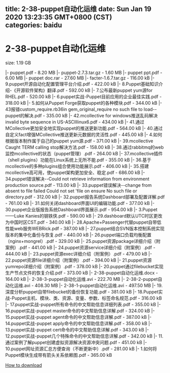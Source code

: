 
title: 2-38-puppet自动化运维
date: Sun Jan 19 2020 13:23:35 GMT+0800 (CST)    
categories: baidu
---

# 2-38-puppet自动化运维
size: 1.19 GB
 
 
|- puppet.pdf - 8.20 MB
|- puppet-2.7.3.tar.gz - 1.60 MB
|- puppet ppt.pdf - 6.00 MB
|- puppet doc.rar - 27.60 MB
|- facter-1.6.7.tar.gz - 116.00 kB
|- 9.puppet开源自动化配置管理平台介绍.pdf - 422.00 kB
|- 8.Puppet基础知识介绍-《开源软件架构》翻译.pdf - 592.00 kB
|- 7.公布最新puppet yum源for RHEL.pdf - 520.00 kB
|- 6.puppet实战-Puppet目前应用的企业最佳实践.pdf - 318.00 kB
|- 5.如何从Puppet Forge获取puppet的各种模块.pdf - 344.00 kB
|- 43报错custom_require.rb36in gem_original_require no such file to load--puppet的解决.pdf - 335.00 kB
|- 42.mcollective for windows推送乱码解决invalid byte sequence in US-ASCIIlinux6.pdf - 434.00 kB
|- 41.通过MCollective更加安全地实现puppet的推送更新功能.pdf - 564.00 kB
|- 40.通过自定义fact增强MCollective推送更新元数据的灵活性.pdf - 445.00 kB
|- 4.如何根据版本制作属于自己的puppet yum源.pdf - 371.00 kB
|- 39.mcollective Caught TERM calling stop解决方法.pdf - 158.00 kB
|- 38.通过rabbitmq的web监控mcollective的状态（puppet管理）.pdf - 264.00 kB
|- 37.mcollective插件（shell plugins）功能在Linux系统上无所不能.pdf - 355.00 kB
|- 36.基于mcollective的多种plugins组合使用功能展示.pdf - 406.00 kB
|- 35.搭建mcollective高可用，使puppet架构更加安全、稳定.pdf - 686.00 kB
|- 34.puppet错误解决--Could not retrieve information from environment production source.pdf - 113.00 kB
|- 33.puppet错误解决--change from absent to file failed Could not set 'file on ensure No such file or directory.pdf - 312.00 kB
|- 32.puppet报告系统Dashboard部署及配置详解.pdf - 761.00 kB
|- 31.如何关闭dashboard界面UI的编辑功能.pdf - 377.00 kB
|- 30.puppet企业版报告系统Dashboard界面展示.pdf - 954.00 kB
|- 3.Puppet——Luke Kanies的钢铁侠.pdf - 590.00 kB
|- 29.dashboard默认UTC时区更改为中国时区CST.pdf - 340.00 kB
|- 28.Apache+Passenger代替puppet自带低性能web服务WEBRick.pdf - 387.00 kB
|- 27.puppet结合SVN版本控制系统实现版本的集中化备份与恢复.pdf - 440.00 kB
|- 26.puppet端口负载均衡配置（nginx+mongrel）.pdf - 329.00 kB
|- 25.puppet资源package详细介绍（附案例）.pdf - 441.00 kB
|- 24.puppet资源service详细介绍（附案例）.pdf - 444.00 kB
|- 23.puppet资源exec详细介绍（附案例）.pdf - 479.00 kB
|- 22.puppet资源file详细介绍（附案例）.pdf - 394.00 kB
|- 21.puppet资源yumrepo详细介绍（附案例）.pdf - 378.00 kB
|- 20.puppet通过filebucket实现生产节点文件的恢复介绍.pdf - 373.00 kB
|- 2-38-puppet自动化运维.docx - 164.00 kB
|- 2-38-3-puppet自动化运维.avi - 222.70 MB
|- 2-38-2-puppet自动化运维.avi - 408.30 MB
|- 2-38-1-puppet自动化运维.avi - 497.50 MB
|- 19.深度分析puppet自带filebucket的备份恢复功能.pdf - 381.00 kB
|- 18.Puppet实战-Puppet主机、模块、类、资源、变量、参数、标签命名规范.pdf - 316.00 kB
|- 17.puppet实战-puppet所有命令的中文帮助信息详细列表.pdf - 355.00 kB
|- 16.puppet实战-puppet master命令的中文帮助信息详解.pdf - 324.00 kB
|- 15.puppet实战-puppet agent命令的中文帮助信息详解.pdf - 387.00 kB
|- 14.puppet实战-puppet apply命令的中文帮助信息详解.pdf - 358.00 kB
|- 13.puppet实战-puppet cert命令的中文帮助信息详解.pdf - 343.00 kB
|- 12.puppet实战-puppet几个特殊命令的中文帮助信息详解.pdf - 342.00 kB
|- 11.通过案例了解puppet创建虚拟资源解决资源冲突问题.pdf - 451.00 kB
|- 10.puppet网址资源汇总方便查询（不断更新中）.pdf - 281.00 kB
|- 1.如何将Puppet模块生成带有箭头关系依赖图.pdf - 365.00 kB

[How to download](https://bpcam.bemobtrk.com/go/2ceec3aa-1ca2-46d6-b9ff-aaa5c184517c?jno=185)